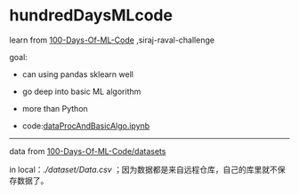 # hundredDaysMLcode
learn from  [100-Days-Of-ML-Code](https://github.com/Avik-Jain/100-Days-Of-ML-Code) ,siraj-raval-challenge

goal:

- can using pandas sklearn well
- go deep into basic ML algorithm
- more than Python

- code:[dataProcAndBasicAlgo.ipynb](./dataProcAndBasicAlgo.ipynb)

---

data from [100-Days-Of-ML-Code/datasets](https://github.com/Avik-Jain/100-Days-Of-ML-Code/tree/master/datasets)

in local：*./dataset/Data.csv* ；因为数据都是来自远程仓库，自己的库里就不保存数据了。
